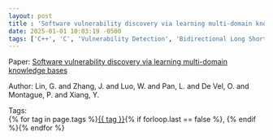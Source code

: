 ```yaml
---
layout: post
title : 'Software vulnerability discovery via learning multi-domain knowledge bases'
date: 2025-01-01 10:03:19 -0500
tags: ['C++', 'C', 'Vulnerability Detection', 'Bidirectional Long Short Term Memory', 'Abstract Syntax Tree (AST)']
---
```

Paper: [Software vulnerability discovery via learning multi-domain knowledge bases](https://ieeexplore-ieee-org.proxy.library.nd.edu/document/8906156)

Author: Lin, G. and Zhang, J. and Luo, W. and Pan, L. and De Vel, O. and Montague, P. and Xiang, Y.




 Tags:  
        <span>{% for tag in page.tags %}<a href="{{ site.baseurl }}tags/#{{ tag | slugify }}">{{ tag }}</a>{% if forloop.last == false %}, {% endif %}{% endfor %}</span>
